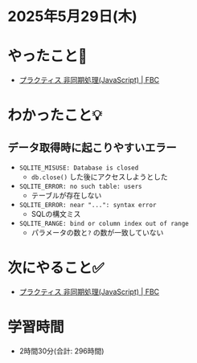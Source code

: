 # 2025年5月29日(木)

# やったこと📝

- [プラクティス 非同期処理\(JavaScript\) \| FBC](https://bootcamp.fjord.jp/practices/204)

# わかったこと💡
## データ取得時に起こりやすいエラー
- `SQLITE_MISUSE: Database is closed`
  - `db.close()` した後にアクセスしようとした
- `SQLITE_ERROR: no such table: users`
  - テーブルが存在しない
- `SQLITE_ERROR: near "...": syntax error`
  - SQLの構文ミス
- `SQLITE_RANGE: bind or column index out of range`
  - パラメータの数と`?` の数が一致していない
# 次にやること✅

- [プラクティス 非同期処理\(JavaScript\) \| FBC](https://bootcamp.fjord.jp/practices/204)

# 学習時間

- 2時間30分(合計: 296時間)
